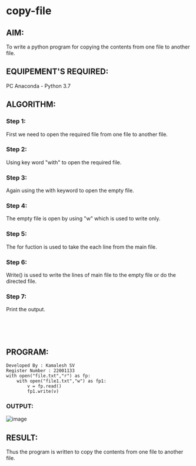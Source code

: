 # copy-file
## AIM:
To write a python program for copying the contents from one file to another file.
## EQUIPEMENT'S REQUIRED: 
PC
Anaconda - Python 3.7
## ALGORITHM: 
### Step 1: 
First we need to open the required file from one file to another file.
### Step 2: 
Using key word "with" to open the required file.
 
### Step 3:
Again using the with keyword to open the empty file.

### Step 4: 
The empty file is open by using "w" which is used to write only.

### Step 5: 
The for fuction is used to take the each line from the main file.

### Step 6: 
Write() is used to write the lines of main file to the empty file or do the directed file.

### Step 7: 
Print the output.

<br>

<br>

<br>

## PROGRAM:
```
Developed By : Kamalesh SV
Register Number : 22001133
with open("file.txt","r") as fp:
    with open("file1.txt","w") as fp1:
        v = fp.read()
        fp1.write(v)
```
### OUTPUT:

![image](https://github.com/Sharan1731/copy-file/assets/144980172/070d4d62-c6be-4949-a78c-8c6860f69cdb)

## RESULT:
Thus the program is written to copy the contents from one file to another file.
